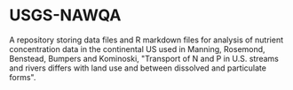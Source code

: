 # USGS-NAWQA
A repository storing data files and R markdown files for analysis of nutrient concentration data in the continental US used in Manning, Rosemond, Benstead, Bumpers and Kominoski, "Transport of N and P in U.S. streams and rivers differs with land use and between dissolved and particulate forms". 
